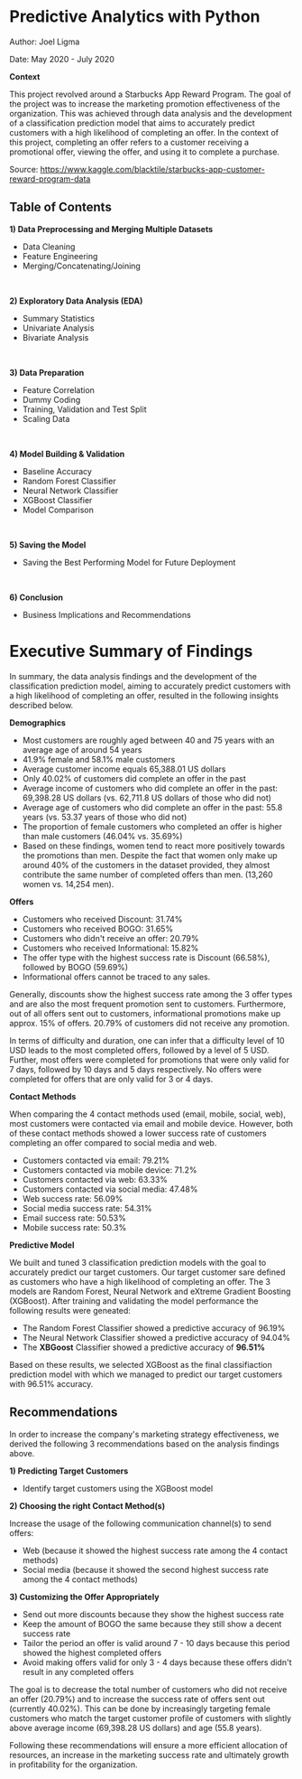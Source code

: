 # Predictive Analytics with Python

Author: Joel Ligma

Date: May 2020 - July 2020

**Context**

This project revolved around a Starbucks App Reward Program. The goal of the project was to increase the marketing promotion effectiveness of the organization. This was achieved through data analysis and the development of a classification prediction model that aims to accurately predict customers with a high likelihood of completing an offer. In the context of this project, completing an offer refers to a customer receiving a promotional offer, viewing the offer, and using it to complete a purchase.

Source: https://www.kaggle.com/blacktile/starbucks-app-customer-reward-program-data


## Table of Contents
**1) Data Preprocessing and Merging Multiple Datasets** 
- Data Cleaning
- Feature Engineering
- Merging/Concatenating/Joining
<br>

**2) Exploratory Data Analysis (EDA)**
- Summary Statistics
- Univariate Analysis
- Bivariate Analysis
<br>

**3) Data Preparation**
- Feature Correlation
- Dummy Coding
- Training, Validation and Test Split
- Scaling Data
<br>

**4) Model Building & Validation**
- Baseline Accuracy
- Random Forest Classifier
- Neural Network Classifier
- XGBoost Classifier
- Model Comparison
<br>

**5) Saving the Model**
- Saving the Best Performing Model for Future Deployment
<br>

**6) Conclusion**
- Business Implications and Recommendations

# Executive Summary of Findings

In summary, the data analysis findings and the development of the classification prediction model, aiming to accurately predict customers with a high likelihood of completing an offer, resulted in the following insights described below.

**Demographics**

- Most customers are roughly aged between 40 and 75 years with an average age of around 54 years
- 41.9% female and 58.1% male customers
- Average customer income equals 65,388.01 US dollars
- Only 40.02% of customers did complete an offer in the past
- Average income of customers who did complete an offer in the past: 69,398.28 US dollars (vs. 62,711.8 US dollars of those who did not)
- Average age of customers who did complete an offer in the past: 55.8 years (vs. 53.37 years of those who did not)
- The proportion of female customers who completed an offer is higher than male customers (46.04% vs. 35.69%)
- Based on these findings, women tend to react more positively towards the promotions than men. Despite the fact that women only make up around 40% of the customers in the dataset provided, they almost contribute the same number of completed offers than men. (13,260 women vs. 14,254 men).

**Offers**

- Customers who received Discount: 31.74%
- Customers who received BOGO: 31.65%
- Customers who didn't receive an offer: 20.79%
- Customers who received Informational: 15.82%
- The offer type with the highest success rate is Discount (66.58%), followed by BOGO (59.69%)
- Informational offers cannot be traced to any sales.

Generally, discounts show the highest success rate among the 3 offer types and are also the most frequent promotion sent to customers. Furthermore, out of all offers sent out to customers, informational promotions make up approx. 15% of offers. 20.79% of customers did not receive any promotion.

In terms of difficulty and duration, one can infer that a difficulty level of 10 USD leads to the most completed offers, followed by a level of 5 USD. Further, most offers were completed for promotions that were only valid for 7 days, followed by 10 days and 5 days respectively. No offers were completed for offers that are only valid for 3 or 4 days.

**Contact Methods**

When comparing the 4 contact methods used (email, mobile, social, web), most customers were contacted via email and mobile device. However, both of these contact methods showed a lower success rate of customers completing an offer compared to social media and web.

- Customers contacted via email: 79.21%
- Customers contacted via mobile device: 71.2%
- Customers contacted via web: 63.33%
- Customers contacted via social media: 47.48%
- Web success rate: 56.09%
- Social media success rate: 54.31%
- Email success rate: 50.53%
- Mobile success rate: 50.3%

**Predictive Model**

We built and tuned 3 classification prediction models with the goal to accurately predict our target customers. Our target customer sare defined as customers who have a high likelihood of completing an offer. The 3 models are Random Forest, Neural Network and eXtreme Gradient Boosting (XGBoost). After training and validating the model performance the following results were geneated:

- The Random Forest Classifier showed a predictive accuracy of 96.19%
- The Neural Network Classifier showed a predictive accuracy of 94.04%
- The **XBGoost** Classifier showed a predictive accuracy of **96.51%**

Based on these results, we selected XGBoost as the final classifiaction prediction model with which we managed to predict our target customers with 96.51% accuracy.

## Recommendations

In order to increase the company's marketing strategy effectiveness, we derived the following 3 recommendations based on the analysis findings above.

**1) Predicting Target Customers**

- Identify target customers using the XGBoost model

**2) Choosing the right Contact Method(s)**

Increase the usage of the following communication channel(s) to send offers:

- Web (because it showed the highest success rate among the 4 contact methods)
- Social media (because it showed the second highest success rate among the 4 contact methods)

**3) Customizing the Offer Appropriately**

- Send out more discounts because they show the highest success rate
- Keep the amount of BOGO the same because they still show a decent success rate
- Tailor the period an offer is valid around 7 - 10 days because this period showed the highest completed offers
- Avoid making offers valid for only 3 - 4 days because these offers didn't result in any completed offers

The goal is to decrease the total number of customers who did not receive an offer (20.79%) and to increase the success rate of offers sent out (currently 40.02%). This can be done by increasingly targeting female customers who match the target customer profile of customers with slightly above average income (69,398.28 US dollars) and age (55.8 years).

Following these recommendations will ensure a more efficient allocation of resources, an increase in the marketing success rate and ultimately growth in profitability for the organization.
